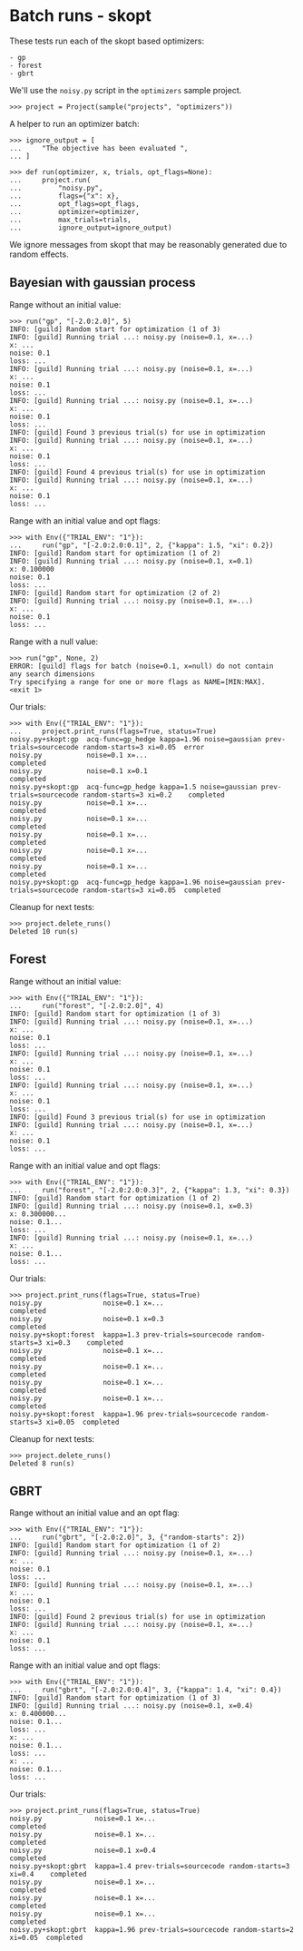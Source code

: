 # Batch runs - skopt

These tests run each of the skopt based optimizers:

    - gp
    - forest
    - gbrt

We'll use the `noisy.py` script in the `optimizers` sample project.

    >>> project = Project(sample("projects", "optimizers"))

A helper to run an optimizer batch:

    >>> ignore_output = [
    ...     "The objective has been evaluated ",
    ... ]

    >>> def run(optimizer, x, trials, opt_flags=None):
    ...     project.run(
    ...         "noisy.py",
    ...         flags={"x": x},
    ...         opt_flags=opt_flags,
    ...         optimizer=optimizer,
    ...         max_trials=trials,
    ...         ignore_output=ignore_output)

We ignore messages from skopt that may be reasonably generated due to
random effects.

## Bayesian with gaussian process

Range without an initial value:

    >>> run("gp", "[-2.0:2.0]", 5)
    INFO: [guild] Random start for optimization (1 of 3)
    INFO: [guild] Running trial ...: noisy.py (noise=0.1, x=...)
    x: ...
    noise: 0.1
    loss: ...
    INFO: [guild] Running trial ...: noisy.py (noise=0.1, x=...)
    x: ...
    noise: 0.1
    loss: ...
    INFO: [guild] Running trial ...: noisy.py (noise=0.1, x=...)
    x: ...
    noise: 0.1
    loss: ...
    INFO: [guild] Found 3 previous trial(s) for use in optimization
    INFO: [guild] Running trial ...: noisy.py (noise=0.1, x=...)
    x: ...
    noise: 0.1
    loss: ...
    INFO: [guild] Found 4 previous trial(s) for use in optimization
    INFO: [guild] Running trial ...: noisy.py (noise=0.1, x=...)
    x: ...
    noise: 0.1
    loss: ...

Range with an initial value and opt flags:

    >>> with Env({"TRIAL_ENV": "1"}):
    ...     run("gp", "[-2.0:2.0:0.1]", 2, {"kappa": 1.5, "xi": 0.2})
    INFO: [guild] Random start for optimization (1 of 2)
    INFO: [guild] Running trial ...: noisy.py (noise=0.1, x=0.1)
    x: 0.100000
    noise: 0.1
    loss: ...
    INFO: [guild] Random start for optimization (2 of 2)
    INFO: [guild] Running trial ...: noisy.py (noise=0.1, x=...)
    x: ...
    noise: 0.1
    loss: ...

Range with a null value:

    >>> run("gp", None, 2)
    ERROR: [guild] flags for batch (noise=0.1, x=null) do not contain
    any search dimensions
    Try specifying a range for one or more flags as NAME=[MIN:MAX].
    <exit 1>

Our trials:

    >>> with Env({"TRIAL_ENV": "1"}):
    ...     project.print_runs(flags=True, status=True)
    noisy.py+skopt:gp  acq-func=gp_hedge kappa=1.96 noise=gaussian prev-trials=sourcecode random-starts=3 xi=0.05  error
    noisy.py           noise=0.1 x=...                                                                             completed
    noisy.py           noise=0.1 x=0.1                                                                             completed
    noisy.py+skopt:gp  acq-func=gp_hedge kappa=1.5 noise=gaussian prev-trials=sourcecode random-starts=3 xi=0.2    completed
    noisy.py           noise=0.1 x=...                                                                             completed
    noisy.py           noise=0.1 x=...                                                                             completed
    noisy.py           noise=0.1 x=...                                                                             completed
    noisy.py           noise=0.1 x=...                                                                             completed
    noisy.py           noise=0.1 x=...                                                                             completed
    noisy.py+skopt:gp  acq-func=gp_hedge kappa=1.96 noise=gaussian prev-trials=sourcecode random-starts=3 xi=0.05  completed

Cleanup for next tests:

    >>> project.delete_runs()
    Deleted 10 run(s)

## Forest

Range without an initial value:

    >>> with Env({"TRIAL_ENV": "1"}):
    ...     run("forest", "[-2.0:2.0]", 4)
    INFO: [guild] Random start for optimization (1 of 3)
    INFO: [guild] Running trial ...: noisy.py (noise=0.1, x=...)
    x: ...
    noise: 0.1
    loss: ...
    INFO: [guild] Running trial ...: noisy.py (noise=0.1, x=...)
    x: ...
    noise: 0.1
    loss: ...
    INFO: [guild] Running trial ...: noisy.py (noise=0.1, x=...)
    x: ...
    noise: 0.1
    loss: ...
    INFO: [guild] Found 3 previous trial(s) for use in optimization
    INFO: [guild] Running trial ...: noisy.py (noise=0.1, x=...)
    x: ...
    noise: 0.1
    loss: ...

Range with an initial value and opt flags:

    >>> with Env({"TRIAL_ENV": "1"}):
    ...     run("forest", "[-2.0:2.0:0.3]", 2, {"kappa": 1.3, "xi": 0.3})
    INFO: [guild] Random start for optimization (1 of 2)
    INFO: [guild] Running trial ...: noisy.py (noise=0.1, x=0.3)
    x: 0.300000...
    noise: 0.1...
    loss: ...
    INFO: [guild] Running trial ...: noisy.py (noise=0.1, x=...)
    x: ...
    noise: 0.1...
    loss: ...

Our trials:

    >>> project.print_runs(flags=True, status=True)
    noisy.py               noise=0.1 x=...                                            completed
    noisy.py               noise=0.1 x=0.3                                            completed
    noisy.py+skopt:forest  kappa=1.3 prev-trials=sourcecode random-starts=3 xi=0.3    completed
    noisy.py               noise=0.1 x=...                                            completed
    noisy.py               noise=0.1 x=...                                            completed
    noisy.py               noise=0.1 x=...                                            completed
    noisy.py               noise=0.1 x=...                                            completed
    noisy.py+skopt:forest  kappa=1.96 prev-trials=sourcecode random-starts=3 xi=0.05  completed

Cleanup for next tests:

    >>> project.delete_runs()
    Deleted 8 run(s)

## GBRT

Range without an initial value and an opt flag:

    >>> with Env({"TRIAL_ENV": "1"}):
    ...     run("gbrt", "[-2.0:2.0]", 3, {"random-starts": 2})
    INFO: [guild] Random start for optimization (1 of 2)
    INFO: [guild] Running trial ...: noisy.py (noise=0.1, x=...)
    x: ...
    noise: 0.1
    loss: ...
    INFO: [guild] Running trial ...: noisy.py (noise=0.1, x=...)
    x: ...
    noise: 0.1
    loss: ...
    INFO: [guild] Found 2 previous trial(s) for use in optimization
    INFO: [guild] Running trial ...: noisy.py (noise=0.1, x=...)
    x: ...
    noise: 0.1
    loss: ...

Range with an initial value and opt flags:

    >>> with Env({"TRIAL_ENV": "1"}):
    ...     run("gbrt", "[-2.0:2.0:0.4]", 3, {"kappa": 1.4, "xi": 0.4})
    INFO: [guild] Random start for optimization (1 of 3)
    INFO: [guild] Running trial ...: noisy.py (noise=0.1, x=0.4)
    x: 0.400000...
    noise: 0.1...
    loss: ...
    x: ...
    noise: 0.1...
    loss: ...
    x: ...
    noise: 0.1...
    loss: ...

Our trials:

    >>> project.print_runs(flags=True, status=True)
    noisy.py             noise=0.1 x=...                                            completed
    noisy.py             noise=0.1 x=...                                            completed
    noisy.py             noise=0.1 x=0.4                                            completed
    noisy.py+skopt:gbrt  kappa=1.4 prev-trials=sourcecode random-starts=3 xi=0.4    completed
    noisy.py             noise=0.1 x=...                                            completed
    noisy.py             noise=0.1 x=...                                            completed
    noisy.py             noise=0.1 x=...                                            completed
    noisy.py+skopt:gbrt  kappa=1.96 prev-trials=sourcecode random-starts=2 xi=0.05  completed
